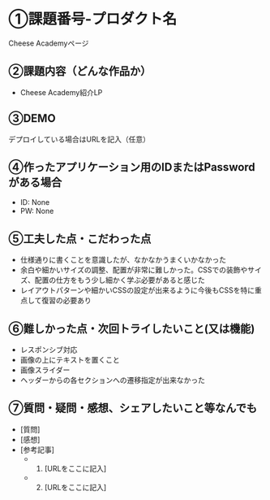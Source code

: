 # ①課題番号-プロダクト名

Cheese Academyページ

## ②課題内容（どんな作品か）

- Cheese Academy紹介LP

## ③DEMO

デプロイしている場合はURLを記入（任意）

## ④作ったアプリケーション用のIDまたはPasswordがある場合

- ID: None
- PW: None

## ⑤工夫した点・こだわった点

- 仕様通りに書くことを意識したが、なかなかうまくいかなかった
- 余白や細かいサイズの調整、配置が非常に難しかった。CSSでの装飾やサイズ、配置の仕方をもう少し細かく学ぶ必要があると感じた
- レイアウトパターンや細かいCSSの設定が出来るように今後もCSSを特に重点して復習の必要あり

## ⑥難しかった点・次回トライしたいこと(又は機能)

- レスポンシブ対応
- 画像の上にテキストを置くこと
- 画像スライダー
- ヘッダーからの各セクションへの遷移指定が出来なかった

## ⑦質問・疑問・感想、シェアしたいこと等なんでも

- [質問]
- [感想]
- [参考記事]
  - 1. [URLをここに記入]
  - 2. [URLをここに記入]
